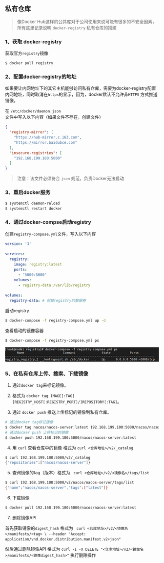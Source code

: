 ## 私有仓库

> 像Docker Hub这样的公共库对于公司使用来说可能有很多的不安全因素，所有这里记录说明 `docker-registry` 私有仓库的搭建

### 1、获取 docker-registry

获取官方`registry`镜像

```sh
$ docker pull registry
```

### 2、配置docker-registry的地址

如果要让内网地址下的其它主机能够访问私有仓库，需要为docker-registry配置内网地址，同时取消在`https`的显示，因为，docker默认不允许非`HTTPS` 方式推送镜像。

在 `/etc/docker/daemon.json` 文件中写入以下内容（如果文件不存在，创建文件）

```json
{
  "registry-mirror": [
    "https://hub-mirror.c.163.com",
    "https://mirror.baidubce.com"
  ],
  "insecure-registries": [
    "192.168.199.100:5000"
  ]
}
```

> 注意：该文件必须符合 `json` 规范，负责Docker无法启动

### 3、重启docker服务

```sh
$ systemctl daemon-reload
$ systemctl restart docker
```

### 4、通过docker-compse启动registry

创建`registry-compose.yml`文件，写入以下内容

```yaml
version: '3'

services:
  registry:
    image: registry:latest
    ports:
      - "5000:5000"
    volumes:
      - registry-data:/var/lib/registry

volumes:
  registry-data: # 创建registry的数据卷

```

启动registry

```sh
$ docker-compose -f registry-compose.yml up -d
```

查看启动的镜像容器

```sh
$ docker-compose -f registry-compose.yml ps
```

![image-20200911110108860](./img/image-20200911110108860.png)

### 5、在私有仓库上传、搜索、下载镜像

1. 通过`docker tag`来标记镜像。

2. 格式为 `docker tag IMAGE[:TAG] [REGISTRY_HOST[:REGISTRY_PORT]/]REPOSITORY[:TAG]`。

3. 通过 `docker push` 推送上传标记的镜像到私有仓库。

```sh
# 通过docker tag标记镜像
$ docker tag nacos/nacos-server:latest 192.168.199.100:5000/nacos/nacos-server:latest 
# 通过docker push 上传标记的镜像
$ docker push 192.168.199.100:5000/nacos/nacos-server:latest 
```

4. 用 `curl` 查看仓库中的镜像 格式为 `curl <仓库地址>/v2/_catalog`

```sh
$ curl 192.168.199.100:5000/v2/_catalog
{"repositories":["nacos/nacos-server"]}
```

5. 查询镜像的tag（版本）格式为 ` curl <仓库地址>/v2/<镜像名>/tags/list`

```sh
$ curl 192.168.199.100:5000/v2/nacos/nacos-server/tags/list
{"name":"nacos/nacos-server","tags":["latest"]}
```

6. 下载镜像

```sh
$ docker pull 192.168.199.100:5000/nacos/nacos-server:latest 
```

7. 删除镜像API

首先获取镜像的`digest_hash` 格式为 ` curl <仓库地址>/v2/<镜像名>/manifests/<tag> \ --header "Accept: application/vnd.docker.distribution.manifest.v2+json"`

然后通过删除镜像API 格式为 `curl -I -X DELETE "<仓库地址>/v2/<镜像名>/manifests/<镜像digest_hash>"` 执行删除操作


